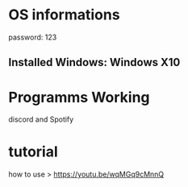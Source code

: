 # OS informations
password: 123
## Installed Windows: Windows X10

# Programms Working
discord and Spotify



# tutorial
how to use > https://youtu.be/wqMGq9cMnnQ
